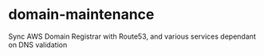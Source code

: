 # domain-maintenance
Sync AWS Domain Registrar with Route53, and various services dependant on DNS validation
